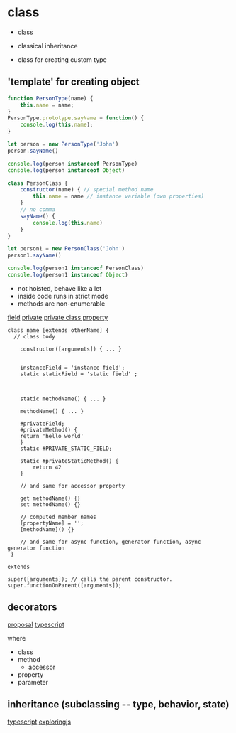 # class

* class
* classical inheritance

* class for creating custom type


## 'template' for creating object

```js
function PersonType(name) {
    this.name = name;
}
PersonType.prototype.sayName = function() {
    console.log(this.name);
}

let person = new PersonType('John')
person.sayName()

console.log(person instanceof PersonType)
console.log(person instanceof Object)

class PersonClass {
    constructor(name) { // special method name
        this.name = name // instance variable (own properties)
    }
    // no comma
    sayName() {
        console.log(this.name)
    }
}

let person1 = new PersonClass('John')
person1.sayName()

console.log(person1 instanceof PersonClass)
console.log(person1 instanceof Object)
```

* not hoisted, behave like a let
* inside code runs in strict mode
* methods are non-enumerable

[field](https://github.com/tc39/proposal-class-fields)
[private](https://github.com/tc39/proposal-private-methods)
[private class property](https://github.com/tc39/proposal-static-class-features/)

```
class name [extends otherName] {
  // class body

    constructor([arguments]) { ... }


    instanceField = 'instance field';
    static staticField = 'static field' ;



    static methodName() { ... }

    methodName() { ... }

    #privateField;
    #privateMethod() {     
    return 'hello world'
    }
    static #PRIVATE_STATIC_FIELD;

    static #privateStaticMethod() {
        return 42
    }

    // and same for accessor property

    get methodName() {}
    set methodName() {}

    // computed member names
    [propertyName] = '';
    [methodName]() {}

    // and same for async function, generator function, async generator function
 }
```

```
extends

super([arguments]); // calls the parent constructor.
super.functionOnParent([arguments]);
```

## decorators

[proposal](https://github.com/tc39/proposal-decorators)
[typescript](https://www.typescriptlang.org/docs/handbook/decorators.html)


where
* class
* method
    * accessor
* property
* parameter

## inheritance (subclassing -- type, behavior, state)

[typescript](https://www.typescriptlang.org/docs/handbook/classes.html)
[exploringjs](https://exploringjs.com/impatient-js/ch_proto-chains-classes.html#classes)